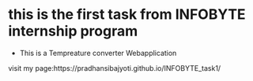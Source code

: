 # this is the first task from INFOBYTE internship program
<ul>
  <li>This is a Tempreature converter Webapplication</li>
</ul>
visit my page:https://pradhansibajyoti.github.io/INFOBYTE_task1/
